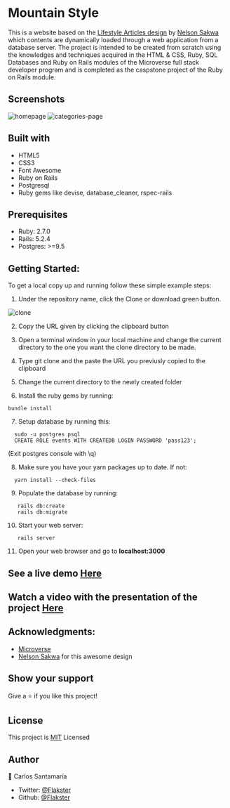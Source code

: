 # Mountain Style

This is a website based on the [Lifestyle Articles design](https://www.notion.so/Lifestyle-articles-b82a5f10122b4cec924cd5d4a6cf7561) by [Nelson Sakwa](https://www.behance.net/gallery/14554909/liFEsTlye-Mobile-version) which contents are dynamically loaded through a web application from a database server. The project is intended to be created from scratch using the knowledges and techniques acquired in the HTML & CSS, Ruby, SQL Databases and Ruby on Rails modules of the Microverse full stack developer program and is completed as the caspstone project of the Ruby on Rails module.

## Screenshots
![homepage](https://user-images.githubusercontent.com/53324035/84939513-10ba6e80-b0a4-11ea-9580-60b53c1cf8c9.png)
![categories-page](https://user-images.githubusercontent.com/53324035/84939582-2af44c80-b0a4-11ea-8d27-6c8609c21433.png)

## Built with

  * HTML5
  * CSS3
  * Font Awesome
  * Ruby on Rails
  * Postgresql
  * Ruby gems like devise, database_cleaner, rspec-rails
  
## Prerequisites

  * Ruby: 2.7.0
  * Rails: 5.2.4
  * Postgres: >=9.5

## Getting Started:

To get a local copy up and running follow these simple example steps:

1. Under the repository name, click the Clone or download green button.

![clone](https://user-images.githubusercontent.com/53324035/73660989-4451aa80-4667-11ea-8a89-176f89d6548a.png)

2. Copy the URL given by clicking the clipboard button

3. Open a terminal window in your local machine and change the current directory to the one you
   want the clone directory to be made.

4. Type  git clone and the paste the URL you previusly copied to the clipboard

5. Change the current directory to the newly created folder

6. Install the ruby gems by running:

```
bundle install
```

7. Setup database by running this:

```
  sudo -u postgres psql
  CREATE ROLE events WITH CREATEDB LOGIN PASSWORD 'pass123';
```
  (Exit postgres console with \q)
  
8. Make sure you have your yarn packages up to date. If not:
```
  yarn install --check-files
```
9. Populate the database by running:
```
   rails db:create
   rails db:migrate
```
10. Start your web server:
```
   rails server
```
11. Open your web browser and go to **localhost:3000**

## See a live demo [Here](https://mountain-style.herokuapp.com/)

## Watch a video with the presentation of the project [Here](https://www.loom.com/share/2e56e80772c34532a437fae034b712c3)


## Acknowledgments:

 * [Microverse](http://microverse.org)
 * [Nelson Sakwa](https://www.behance.net/sakwadesignstudio) for this awesome design
 
## Show your support
Give a ⭐️ if you like this project!
 
## License
This project is [MIT](https://github.com/Flakster/Mountain-Style2/blob/develop/LICENSE) Licensed

## Author
👤 Carlos Santamaría

* Twitter: [@Flakster ](https://twitter.com/Flakster )
* Github: [@Flakster](https://github.com/Flakster)
